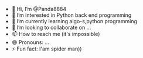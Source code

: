 - 👋 Hi, I’m @Panda8884
- 👀 I’m interested in Python back end programming 
- 🌱 I’m currently learning algo-s,python programming 
- 💞️ I’m looking to collaborate on ...
- 📫 How to reach me (it's impossible)
- 😄 Pronouns: ...
- ⚡ Fun fact: I'am spider man))

<!---
Panda8884/Panda8884 is a ✨ special ✨ repository because its `README.md` (this file) appears on your GitHub profile.
You can click the Preview link to take a look at your changes.
--->
